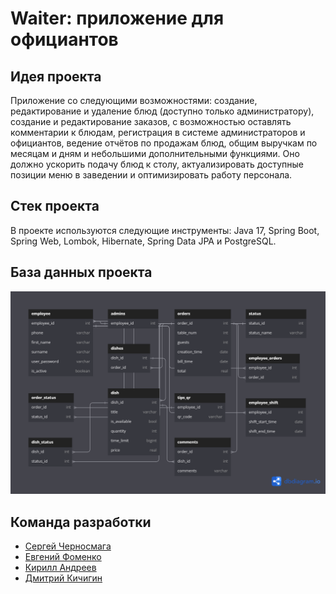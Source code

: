# Waiter: приложение для официантов

## Идея проекта
Приложение со следующими возможностями: создание, редактирование и удаление блюд (доступно только администратору),
создание и редактирование заказов, с возможностью оставлять комментарии к блюдам,
регистрация в системе администраторов и официантов, ведение отчётов по продажам блюд,
общим выручкам по месяцам и дням и небольшими дополнительными функциями. Оно должно ускорить подачу блюд к столу,
актуализировать доступные позиции меню в заведении и оптимизировать работу персонала.

## Стек проекта
В проекте используются следующие инструменты: Java 17, Spring Boot, Spring Web, Lombok, Hibernate,
Spring Data JPA и PostgreSQL.

## База данных проекта
![](https://github.com/Chernosmaga/java-waiter/blob/main/java-waiter.png)

## Команда разработки
* [Сергей Черносмага](https://github.com/Chernosmaga)
* [Евгений Фоменко](https://github.com/EvgeniyFomenko)
* [Кирилл Андреев](https://github.com/Elite-tea)
* [Дмитрий Кичигин](https://github.com/Buriyone)